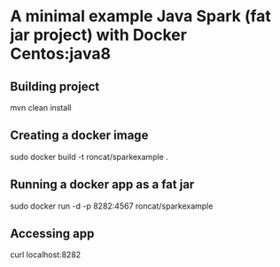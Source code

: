 # A minimal example Java Spark (fat jar project) with Docker Centos:java8

## Building project
mvn clean install

## Creating a docker image
sudo docker build -t roncat/sparkexample .

## Running a docker app as a fat jar
sudo docker run -d -p 8282:4567 roncat/sparkexample

## Accessing app
curl localhost:8282

